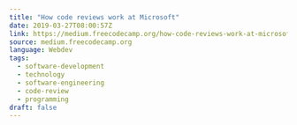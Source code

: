 ```yaml
---
title: "How code reviews work at Microsoft"
date: 2019-03-27T08:00:57Z
link: https://medium.freecodecamp.org/how-code-reviews-work-at-microsoft-4ebdea0cd0c0?source=rss----336d898217ee---4
source: medium.freecodecamp.org
language: Webdev
tags:
  - software-development
  - technology
  - software-engineering
  - code-review
  - programming
draft: false
---
```

